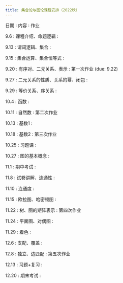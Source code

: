 ```yaml
---
title: 集合论与图论课程安排（2022秋）
---
```

日期
: 内容
    : 作业

9.6
: 课程介绍、命题逻辑 
    : 

9.13
: 谓词逻辑、集合
    : 

9.15
: 集合运算、集合恒等式
    : 

9.20
: 有序对、二元关系、表示
    : 第一次作业 (due: 9.22)

9.27
: 二元关系的性质、关系的幂、闭包
    : 

9.29
: 等价关系、序关系
    : 

10.4
: 函数
    : 

10.11
: 自然数
    : 第二次作业

10.13
: 基数1
    : 

10.18
: 基数2
    : 第三次作业

10.25
: 习题课
    : 

10.27
: 图的基本概念
    : 

11.1
: 期中考试
    : 

11.8
: 试卷讲解、连通性
    : 

11.10
: 连通度
    : 

11.15
: 欧拉图、哈密顿图
    : 

11.22
: 树、图的矩阵表示
    : 第四次作业

11.24
: 平面图、对偶图
    : 

11.29
: 着色
    : 

12.6
: 支配、覆盖
    : 

12.8
: 独立、边匹配
    : 第五次作业

12.13
: 习题+复习
    : 
    
12.20
: 期末考试
    : 
